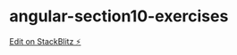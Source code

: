 # angular-section10-exercises

[Edit on StackBlitz ⚡️](https://stackblitz.com/edit/angular-section10-exercises)